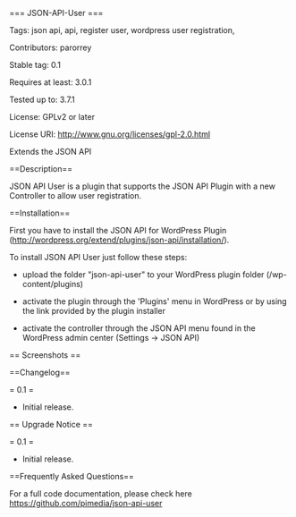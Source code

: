 === JSON-API-User ===

Tags: json api, api, register user, wordpress user registration,

Contributors: parorrey

Stable tag: 0.1

Requires at least: 3.0.1

Tested up to: 3.7.1

License: GPLv2 or later

License URI: http://www.gnu.org/licenses/gpl-2.0.html

Extends the JSON API


==Description==


JSON API User is a plugin that supports the JSON API Plugin with a new Controller to allow user registration.


==Installation==

First you have to install the JSON API for WordPress Plugin (http://wordpress.org/extend/plugins/json-api/installation/).

To install JSON API User just follow these steps:

* upload the folder "json-api-user" to your WordPress plugin folder (/wp-content/plugins)

* activate the plugin through the 'Plugins' menu in WordPress or by using the link provided by the plugin installer

* activate the controller through the JSON API menu found in the WordPress admin center (Settings -> JSON API)

== Screenshots ==


==Changelog==

= 0.1 =
* Initial release.


== Upgrade Notice ==

= 0.1 =
* Initial release.

==Frequently Asked Questions==

For a full code documentation, please check here https://github.com/pimedia/json-api-user